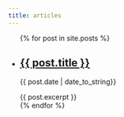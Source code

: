```yaml
---
title: articles
---
```

<article>
<ul>
  {% for post in site.posts %}
    <li>
      <h2><a href="{{ post.url }}">{{ post.title }}</a></h2>
      <p>{{ post.date  | date_to_string}}</p>
      {{ post.excerpt }}
    </li>
  {% endfor %}
</ul>
</article>